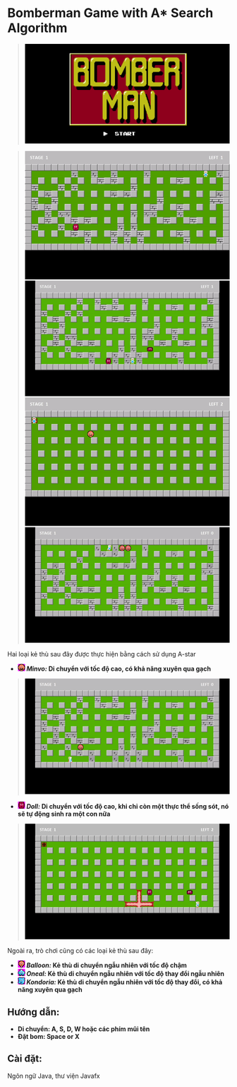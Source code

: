 # Bomberman Game with A* Search Algorithm
> <img src="res/sprites/introImage.png" alt="drawing" width="800"/>

> ![](res/gif/astar_co_ban.gif)
> ![](res/gif/doll_tim_duong.gif)
> ![](res/gif/astar04.gif)
> ![](res/gif/minvo_phan_duong_di_chuyen.gif)


Hai loại kẻ thù sau đây được thực hiện bằng cách sử dụng A-star
* **![](res/sprites/minvo_left1.png) *Minvo:* Di chuyển với tốc độ cao, có khả năng xuyên qua gạch**
> ![](res/gif/minvo_di_chuyen.gif)

* **![](res/sprites/doll_left1.png) *Doll:* Di chuyển với tốc độ cao, khi chỉ còn một thực thể sống sót, nó sẽ tự động sinh ra một con nữa**
> ![](res/gif/doll_di_chuyen.gif)

Ngoài ra, trò chơi cũng có các loại kẻ thù sau đây:
* **![](res/sprites/balloom_left1.png) *Balloon:* Kẻ thù di chuyển ngẫu nhiên với tốc độ chậm**
* **![](res/sprites/oneal_left1.png) *Oneal:* Kẻ thù di chuyển ngẫu nhiên với tốc độ thay đổi ngẫu nhiên**
* **![](res/sprites/kondoria_left1.png) *Kondoria:* Kẻ thù di chuyển ngẫu nhiên với tốc độ thay đổi, có khả năng xuyên qua gạch**

## Hướng dẫn:

* **Di chuyển: A, S, D, W hoặc các phím mũi tên**
* **Đặt bom: Space or X**

## Cài đặt:
Ngôn ngữ Java, thư viện Javafx
